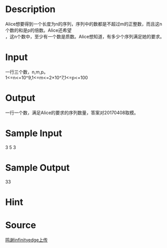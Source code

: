 
# Description

<div class="content"><div>Alice想要得到一个长度为n的序列，序列中的数都是不超过m的正整数，而且这n个数的和是p的倍数。Alice还希望</div>
<div>，这n个数中，至少有一个数是质数。Alice想知道，有多少个序列满足她的要求。</div>
<div></div></div>

# Input

<div class="content"><div>一行三个数，n,m,p。</div>
<div>1&lt;=n&lt;=10^9,1&lt;=m&lt;=2×10^7,1&lt;=p&lt;=100</div>
<div></div></div>

# Output

<div class="content"><div>一行一个数，满足Alice的要求的序列数量，答案对20170408取模。</div>
<div></div></div>

# Sample Input

<div class="content"><span class="sampledata">3 5 3</span></div>

# Sample Output

<div class="content"><span class="sampledata">33</span></div>

# Hint

<div class="content"><p></p></div>

# Source

<div class="content"><p><a href="problemset.php?search=鸣谢infinityedge上传">鸣谢infinityedge上传</a></p></div>

